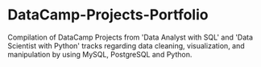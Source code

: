 # DataCamp-Projects-Portfolio
Compilation of DataCamp Projects from 'Data Analyst with SQL' and 'Data Scientist with Python' tracks regarding data cleaning, visualization, and manipulation by using MySQL, PostgreSQL and Python.
